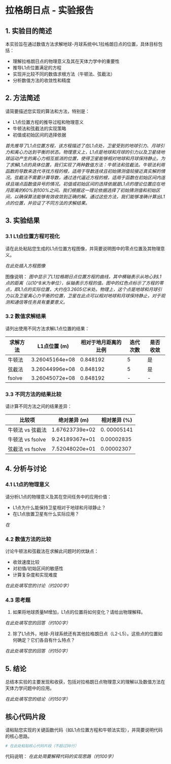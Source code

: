 # 拉格朗日点 - 实验报告

## 1. 实验目的简述

本实验旨在通过数值方法求解地球-月球系统中L1拉格朗日点的位置，具体目标包括：
- 理解拉格朗日点的物理意义及其在天体力学中的重要性
- 推导L1点位置满足的方程
- 实现并比较不同的数值求根方法（牛顿法、弦截法）
- 分析数值方法的收敛性和精度

## 2. 方法简述

请简要描述您实现的算法和方法，特别是：
- L1点位置方程的推导过程和物理意义
- 牛顿法和弦截法的实现策略
- 初值或初始区间的选择依据

_首先推导了L1点位置方程，该方程描述了在L1点处，卫星受到的地球引力、月球引力和离心力达到平衡的状态。物理意义上，L1点是地球和月球的引力以及卫星绕地球运动产生的离心力相互抵消的位置，使得卫星能够相对地球和月球保持静止。为了求解L1点的具体位置，我们实现了两种数值方法：牛顿法和弦截法。牛顿法利用函数的导数来迭代寻找方程的根，适用于导数连续且初始猜测值较接近真实解的情况。弦截法不需要计算导数，通过迭代逼近方程的根，适用于函数在初始区间内连续且端点函数值异号的情况。初值或初始区间的选择依据是L1点的理论位置应在地月距离的60%到100%之间。我们根据这一理论依据选择了初始猜测值和初始区间，以确保算法能够有效收敛到正确的解。通过这些方法，我们能够准确计算出L1点的位置，并验证了不同方法的求解结果。_

## 3. 实验结果

### 3.1 L1点位置方程可视化

请在此处粘贴您生成的L1点位置方程图像，并简要说明图中的零点位置及其物理意义。

_在此处插入方程图像_

图像说明：
_图中显示了L1拉格朗日点位置方程的曲线，其中横轴表示从地心到L1点的距离（以10^8米为单位），纵轴表示方程的值。图中的红色点标示了方程的零点，即L1点的实际位置，大约在3.2605亿米处。物理上，这个点是地球和月球引力以及卫星离心力平衡的位置，卫星在此点可以相对地球和月球保持静止，对于观测和通信等任务具有重要意义。_

### 3.2 数值求解结果

请列出使用不同方法求解L1点位置的结果：

| 求解方法 |  L1点位置 (m) | 相对于地月距离的比例 | 迭代次数 | 是否收敛 |
|---------|--------------|-------------------|---------|--------|
| 牛顿法   |3.26045164e+08|     0.848192      |    5    |   是   |
| 弦截法   |3.26044996e+08|     0.848192      |    5    |   是   |
| fsolve  |3.26045072e+08|     0.848192      | -       | -      |

### 3.3 不同方法的结果比较

请计算不同方法之间的结果差异：

| 比较项 | 绝对差异 (m) | 相对差异 (%) |
|-------|------------|-------------|
| 牛顿法 vs 弦截法 |1.67623739e+02|0. 00005141|
| 牛顿法 vs fsolve |9.24189367e+01|0.00002835|
| 弦截法 vs fsolve |7.52048020e+01|0.00002307|

## 4. 分析与讨论

### 4.1 L1点的物理意义

请分析L1点的物理意义及其在空间任务中的应用价值：
- L1点为什么能保持卫星相对于地球和月球静止？
- 在L1点放置卫星有什么实际应用？

_在_

### 4.2 数值方法的比较

讨论牛顿法和弦截法在求解此问题时的优缺点：
- 收敛速度比较
- 对初值/初始区间的敏感性
- 计算复杂度和实现难度

_在此处填写您的讨论（约200字）_

### 4.3 思考题

1. 如果将地球质量M增加，L1点的位置将如何变化？请给出物理解释。

_在此处填写您的回答（约100字）_

2. 除了L1点外，地球-月球系统还有其他拉格朗日点（L2-L5）。这些点的位置如何确定？它们各自有什么特点？

_在此处填写您的回答（约150字）_

## 5. 结论

总结本实验的主要发现和收获，包括对拉格朗日点物理意义的理解以及数值方法在天体力学问题中的应用。

_在此处填写您的结论（约150字）_

## 核心代码片段

请粘贴您实现的关键函数代码（如L1点位置方程和牛顿法实现），并简要说明代码的核心思路。

```python
# 在此处粘贴核心代码片段（不超过30行）
```

代码说明：
_在此处简要解释代码的实现思路（约100字）_
